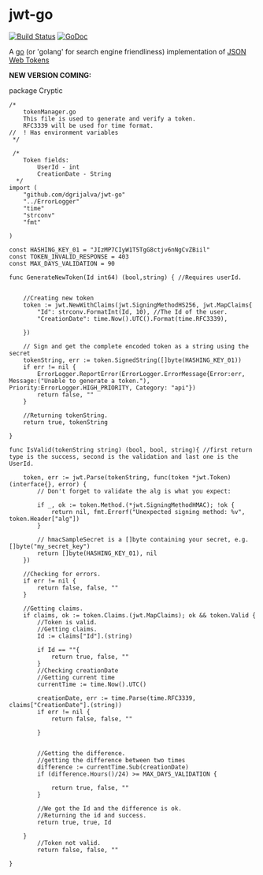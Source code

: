 # jwt-go

[![Build Status](https://travis-ci.org/dgrijalva/jwt-go.svg?branch=master)](https://travis-ci.org/dgrijalva/jwt-go)
[![GoDoc](https://godoc.org/github.com/dgrijalva/jwt-go?status.svg)](https://godoc.org/github.com/dgrijalva/jwt-go)

A [go](http://www.golang.org) (or 'golang' for search engine friendliness) implementation of [JSON Web Tokens](http://self-issued.info/docs/draft-ietf-oauth-json-web-token.html)

**NEW VERSION COMING:** 

package Cryptic
```golang
/*
	tokenManager.go
	This file is used to generate and verify a token.
	RFC3339 will be used for time format.
//  ! Has environment variables
 */

 /*
 	Token fields:
 		UserId - int
 		CreationDate - String
  */
import (
	"github.com/dgrijalva/jwt-go"
	"../ErrorLogger"
	"time"
	"strconv"
	"fmt"

)

const HASHING_KEY_01 = "JIzMP7CIyW1T5TgG8ctjv6nNgCvZBiil"
const TOKEN_INVALID_RESPONSE = 403
const MAX_DAYS_VALIDATION = 90

func GenerateNewToken(Id int64) (bool,string) { //Requires userId.


	//Creating new token
	token := jwt.NewWithClaims(jwt.SigningMethodHS256, jwt.MapClaims{
		"Id": strconv.FormatInt(Id, 10), //The Id of the user.
		"CreationDate": time.Now().UTC().Format(time.RFC3339),

	})

	// Sign and get the complete encoded token as a string using the secret
	tokenString, err := token.SignedString([]byte(HASHING_KEY_01))
	if err != nil {
		ErrorLogger.ReportError(ErrorLogger.ErrorMessage{Error:err, Message:("Unable to generate a token."),  Priority:ErrorLogger.HIGH_PRIORITY, Category: "api"})
		return false, ""
	}

	//Returning tokenString.
	return true, tokenString

}

func IsValid(tokenString string) (bool, bool, string){ //first return type is the success, second is the validation and last one is the UserId.

	token, err := jwt.Parse(tokenString, func(token *jwt.Token) (interface{}, error) {
		// Don't forget to validate the alg is what you expect:

		if _, ok := token.Method.(*jwt.SigningMethodHMAC); !ok {
			return nil, fmt.Errorf("Unexpected signing method: %v", token.Header["alg"])
		}

		// hmacSampleSecret is a []byte containing your secret, e.g. []byte("my_secret_key")
		return []byte(HASHING_KEY_01), nil
	})

	//Checking for errors.
	if err != nil {
		return false, false, ""
	}

	//Getting claims.
	if claims, ok := token.Claims.(jwt.MapClaims); ok && token.Valid {
		//Token is valid.
		//Getting claims.
		Id := claims["Id"].(string)

		if Id == ""{
			return true, false, ""
		}
		//Checking creationDate
		//Getting current time
		currentTime := time.Now().UTC()

		creationDate, err := time.Parse(time.RFC3339, claims["CreationDate"].(string))
		if err != nil {
			return false, false, ""

		}


		//Getting the difference.
		//getting the difference between two times
		difference := currentTime.Sub(creationDate)
		if (difference.Hours()/24) >= MAX_DAYS_VALIDATION {

			return true, false, ""
		}

		//We got the Id and the difference is ok.
		//Returning the id and success.
		return true, true, Id

	}
		//Token not valid.
		return false, false, ""

}
